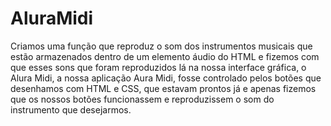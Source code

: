 # AluraMidi

Criamos uma função que reproduz o som dos instrumentos musicais que estão armazenados dentro de um elemento áudio do HTML e fizemos com que esses sons que foram reproduzidos lá na nossa interface gráfica, o Alura Midi, a nossa aplicação Aura Midi, fosse controlado pelos botões que desenhamos com HTML e CSS, que estavam prontos já e apenas fizemos que os nossos botões funcionassem e reproduzissem o som do instrumento que desejarmos.
